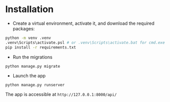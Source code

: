 # Installation


* Create a virtual environment, activate it, and download the required packages:
```bash
python -m venv .venv
.venv\Scripts\activate.psl # or .venv\Scripts\activate.bat for cmd.exe
pip install -r requirements.txt
```

* Run the migrations
```
python manage.py migrate
```

* Launch the app
```
python manage.py runserver
```

The app is accessible at `http://127.0.0.1:8000/api/`
